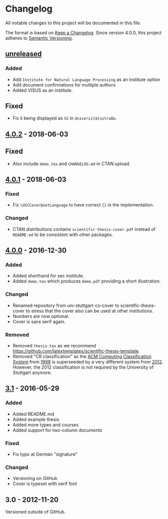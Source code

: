 # Changelog
All notable changes to this project will be documented in this file.

The format is based on [Keep a Changelog](http://keepachangelog.com/).
Since version 4.0.0, this project adheres to [Semantic Versioning](http://semver.org/).

## [unreleased]

### Added
- Add `Institute for Natural Language Processing` as an institute option
- Add document confirmations for multiple authors
- Added VISUS as an institute.

## Fixed
- Fix `ß` being displayed as `SS` in `Universitätsstraße`.

## [4.0.2] - 2018-06-03

## Fixed
- Also include `demo.tex` and `CHANGELOG.md` in CTAN upload.

## [4.0.1] - 2018-06-03

### Fixed
- Fix `\USCCover@setLanguage` to have correct `{}` in the implementation.

### Changed
- CTAN distributions contains `scientific-thesis-cover.pdf` instead of `README.md` to be consistent with other packages.

## [4.0.0] - 2016-12-30

### Added

- Added shorthand for sec institute.
- Added `demo.tex` which produces `demo.pdf` providing a short illustration.

### Changed

- Renamed repository from uni-stuttgart-cs-cover to scientific-thesis-cover to stress that the cover also can be used at other institutions.
- Numbers are now optional.
- Cover is sans serif again.

### Removed

- Removed `thesis.tex` as we recommend <https://github.com/latextemplates/scientific-thesis-template>.
- Removed "CR classification" as the [ACM Computing Classification System](https://en.wikipedia.org/wiki/ACM_Computing_Classification_System) from [1998](https://www.acm.org/about-acm/class/how-to-use) is superseeded by a very different system from [2012](https://www.acm.org/publications/class-2012). However, the 2012 classification is not required by the University of Stuttgart anymore.

## [3.1] - 2016-05-29

### Added

- Added README.md
- Added example thesis
- Added more types and courses
- Added support for two-column documents

### Fixed

- Fix typo at German "signature"

### Changed

- Versioning on GitHub
- Cover is typeset with serif font

## 3.0 - 2012-11-20

Versioned outside of GitHub.

[unreleased]: https://github.com/latextemplates/scientific-thesis-cover/compare/4.0.2...HEAD
[4.0.2]: https://github.com/latextemplates/scientific-thesis-cover/compare/4.0.1...4.0.2
[4.0.1]: https://github.com/latextemplates/scientific-thesis-cover/compare/4.0.0...4.0.1
[4.0.0]: https://github.com/latextemplates/scientific-thesis-cover/compare/3.1...4.0.0
[3.1]: https://github.com/latextemplates/scientific-thesis-cover/compare/3.0...3.1
